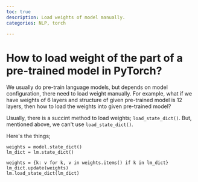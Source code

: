 ```yaml
---
toc: true
description: Load weights of model manually.
categories: NLP, torch

---
```


# How to load weight of the part of a pre-trained model in PyTorch?

We usually do pre-train language models, but depends on model configuration, there need to load weight manually. 
For example, what if we have weights of 6 layers and structure of given pre-trained model is 12 layers, then how to load the weights into given pre-trained model?

Usually, there is a succint method to load weights; `load_state_dict()`. But, mentioned above, we can't use `load_state_dict()`.

Here's the things;

```python3
weights = model.state_dict()
lm_dict = lm.state_dict()

weights = {k: v for k, v in weights.items() if k in lm_dict}
lm_dict.update(weights)
lm.load_state_dict(lm_dict)
```
